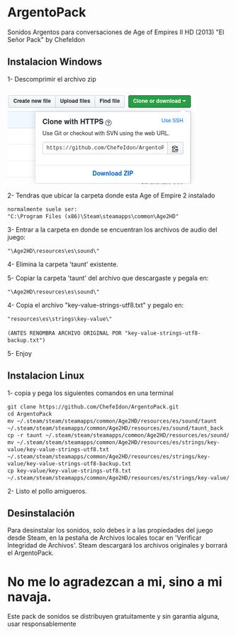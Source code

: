 # ArgentoPack
Sonidos Argentos para conversaciones de Age of Empires II HD (2013)
"El Señor Pack" by ChefeIdon


## Instalacion Windows
	
1- Descomprimir el archivo zip 

<img src="./Images/download.png">

2- Tendras que ubicar la carpeta donde esta Age of Empire 2 instalado

    normalmente suele ser:
    "C:\Program Files (x86)\Steam\steamapps\common\Age2HD"

3- Entrar a la carpeta en donde se encuentran los archivos de audio del juego:

	"\Age2HD\resources\es\sound\"

4- Elimina la carpeta 'taunt' existente.

5- Copiar la carpeta 'taunt' del archivo que descargaste y pegala en:

	"\Age2HD\resources\es\sound\"

4- Copia el archivo "key-value-strings-utf8.txt" y pegalo en:

    "resources\es\strings\key-value\"

    (ANTES RENOMBRA ARCHIVO ORIGINAL POR "key-value-strings-utf8-backup.txt")

5- Enjoy

## Instalacion Linux

1- copia y pega los siguientes comandos en una terminal

    git clone https://github.com/ChefeIdon/ArgentoPack.git
    cd ArgentoPack
    mv ~/.steam/steam/steamapps/common/Age2HD/resources/es/sound/taunt ~/.steam/steam/steamapps/common/Age2HD/resources/es/sound/taunt_back
    cp -r taunt ~/.steam/steam/steamapps/common/Age2HD/resources/es/sound/
    mv ~/.steam/steam/steamapps/common/Age2HD/resources/es/strings/key-value/key-value-strings-utf8.txt ~/.steam/steam/steamapps/common/Age2HD/resources/es/strings/key-value/key-value-strings-utf8-backup.txt
    cp key-value/key-value-strings-utf8.txt ~/.steam/steam/steamapps/common/Age2HD/resources/es/strings/key-value/

2- Listo el pollo amigueros.

## Desinstalación

Para desinstalar los sonidos, solo debes ir a las propiedades del juego desde Steam, en la pestaña de Archivos locales tocar en 'Verificar Integridad de Archivos'. Steam descargará los archivos originales y borrará el ArgentoPack.


# No me lo agradezcan a mi, sino a mi navaja.

Este pack de sonidos se distribuyen gratuitamente y sin garantia alguna, usar responsablemente
